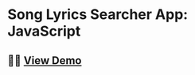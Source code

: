 # Song Lyrics Searcher App: JavaScript

## 👨‍💻 [View Demo](https://developaul.github.io/songlyricssearcher-js/?#)

